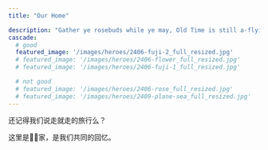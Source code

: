 ```yaml
---
title: "Our Home"

description: "Gather ye rosebuds while ye may, Old Time is still a-flying. "
cascade:
  # good
  featured_image: '/images/heroes/2406-fuji-2_full_resized.jpg'
  # featured_image: '/images/heroes/2406-flower_full_resized.jpg'
  # featured_image: '/images/heroes/2406-fuji-1_full_resized.jpg'

  # not good
  # featured_image: '/images/heroes/2406-rose_full_resized.jpg'
  # featured_image: '/images/heroes/2409-plane-sea_full_resized.jpg'
---
```


还记得我们说走就走的旅行么？

这里是🐷🐷家，是我们共同的回忆。
